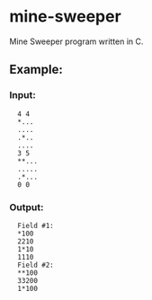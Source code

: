 # mine-sweeper
Mine Sweeper program written in C.

## Example:
### Input:
```
  4 4
  *...
  ....
  .*..
  ....
  3 5
  **...
  .....
  .*...
  0 0
```
### Output:
```
  Field #1:
  *100
  2210
  1*10
  1110
  Field #2:
  **100
  33200
  1*100
```
